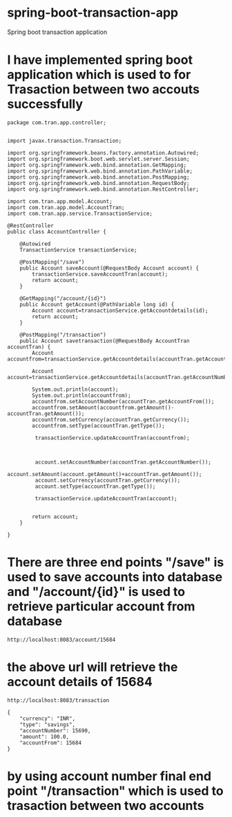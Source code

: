 # spring-boot-transaction-app
Spring boot transaction application
# I have implemented spring boot application which is used to for Trasaction between two accouts successfully
```
package com.tran.app.controller;


import javax.transaction.Transaction;

import org.springframework.beans.factory.annotation.Autowired;
import org.springframework.boot.web.servlet.server.Session;
import org.springframework.web.bind.annotation.GetMapping;
import org.springframework.web.bind.annotation.PathVariable;
import org.springframework.web.bind.annotation.PostMapping;
import org.springframework.web.bind.annotation.RequestBody;
import org.springframework.web.bind.annotation.RestController;

import com.tran.app.model.Account;
import com.tran.app.model.AccountTran;
import com.tran.app.service.TransactionService;

@RestController
public class AccountController {

	@Autowired
	TransactionService transactionService;
	
	@PostMapping("/save")
	public Account saveAccount(@RequestBody Account account) {
		transactionService.saveAccountTran(account);
		return account;
	}
	
	@GetMapping("/account/{id}")
	public Account getAccount(@PathVariable long id) {
		Account account=transactionService.getAccountdetails(id);
		return account;
	}
	
	@PostMapping("/transaction")
	public Account savetransaction(@RequestBody AccountTran accountTran) {
		Account accountfrom=transactionService.getAccountdetails(accountTran.getAccountFrom());
		
		Account account=transactionService.getAccountdetails(accountTran.getAccountNumber());
		
		System.out.println(account);
		System.out.println(accountfrom);
		accountfrom.setAccountNumber(accountTran.getAccountFrom());
		accountfrom.setAmount(accountfrom.getAmount()-accountTran.getAmount());
		accountfrom.setCurrency(accountTran.getCurrency());
		accountfrom.setType(accountTran.getType());
		 
		 transactionService.updateAccountTran(accountfrom);
		 
		 
		 
		 account.setAccountNumber(accountTran.getAccountNumber());
		 account.setAmount(account.getAmount()+accountTran.getAmount());
		 account.setCurrency(accountTran.getCurrency());
		 account.setType(accountTran.getType());
		 
		 transactionService.updateAccountTran(account);
		 
		 
		return account;
	}
	
}

```
# There are three end points "/save" is used to save accounts into database and "/account/{id}" is used to retrieve particular account from database

```
http://localhost:8083/account/15684
```

# the above url will retrieve the account details of 15684

```
http://localhost:8083/transaction

{
    "currency": "INR",
    "type": "savings",
    "accountNumber": 15690,
    "amount": 100.0,
    "accountFrom": 15684
}
```

# by using account number final end point "/transaction" which is used to trasaction between two accounts

